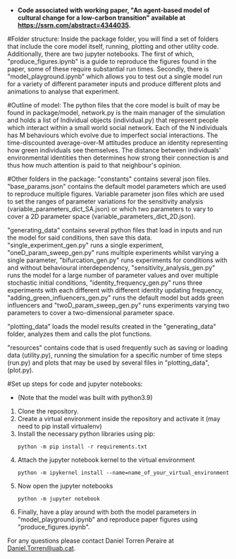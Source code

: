  - **Code associated with working paper, "An agent-based model of cultural change for a low-carbon transition" available at https://ssrn.com/abstract=4344035.**

#Folder structure:
Inside the package folder, you will find a set of folders that include the core model itself, running, plotting and other utility code. Additionally, there are two jupyter notebooks. The first of which, "produce_figures.ipynb" is a guide to reproduce the figures found in the paper, some of these require substantial run times. Secondly, there is "model_playground.ipynb" which allows you to test out a single model run for a variety of different parameter inputs and produce different plots and animations to analyse that experiment.

#Outline of model:
The python files that the core model is built of may be found in package/model, network.py is the main manager of the simulation and holds a list of Individual objects (individual.py) that represent people which interact within a small world social network. Each of the N individuals has M behaviours which evolve due to imperfect social interactions. The time-discounted average-over-M attitudes produce an identity representing how green individuals see themselves. The distance between individuals' environmental identities then determines how strong their connection is and thus how much attention is paid to that neighbour's opinion.

#Other folders in the package:
"constants" contains several json files. "base_params.json" contains the default model parameters which are used to reproduce multiple figures. Variable parameter json files which are used to set the ranges of parameter variations for the sensitivity analysis (variable_parameters_dict_SA.json) or which two parameters to vary to cover a 2D parameter space (variable_parameters_dict_2D.json).

"generating_data" contains several python files that load in inputs and run the model for said conditions, then save this data. "single_experiment_gen.py" runs a single experiment, "oneD_param_sweep_gen.py" runs multiple experiments whilst varying a single parameter, "bifurcation_gen.py" runs experiments for conditions with and without behavioural interdependency, "sensitivity_analysis_gen.py" runs the model for a large number of parameter values and over multiple stochastic initial conditions, "identity_frequency_gen.py" runs three experiments with each different with different identity updating frequency, "adding_green_influencers_gen.py" runs the default model but adds green influencers and "twoD_param_sweep_gen.py" runs experiments varying two parameters to cover a two-dimensional parameter space.

"plotting_data" loads the model results created in the "generating_data" folder, analyzes them and calls the plot functions.

"resources" contains code that is used frequently such as saving or loading data (utility.py), running the simulation for a specific number of time steps (run.py) and plots that may be used by several files in "plotting_data", (plot.py).


#Set up steps for code and jupyter notebooks:
- (Note that the model was built with python3.9)
1. Clone the repository.
2. Create a virtual environment inside the repository and activate it (may need to pip install virtualenv) 
4. Install the necessary python libraries using pip:
	```
	python -m pip install -r requirements.txt
	```
5. Attach the jupyter notebook kernel to the virtual environment
	```
	python -m ipykernel install --name=name_of_your_virtual_environment
	```
6. Now open the jupyter notebooks
	```
	python -m jupyter notebook
	```  
7. Finally, have a play around with both the model parameters in "model_playground.ipynb" and reproduce paper figures using "produce_figures.ipynb".

For any questions please contact Daniel Torren Peraire at Daniel.Torren@uab.cat.